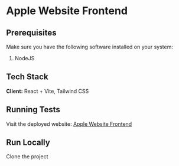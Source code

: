 # Apple Website Frontend

## Prerequisites
Make sure you have the following software installed on your system:
1. NodeJS

## Tech Stack

**Client:** React + Vite, Tailwind CSS

## Running Tests
Visit the deployed website: [Apple Website Frontend](https://apple-website-frontend.vercel.app/)

## Run Locally

Clone the project






